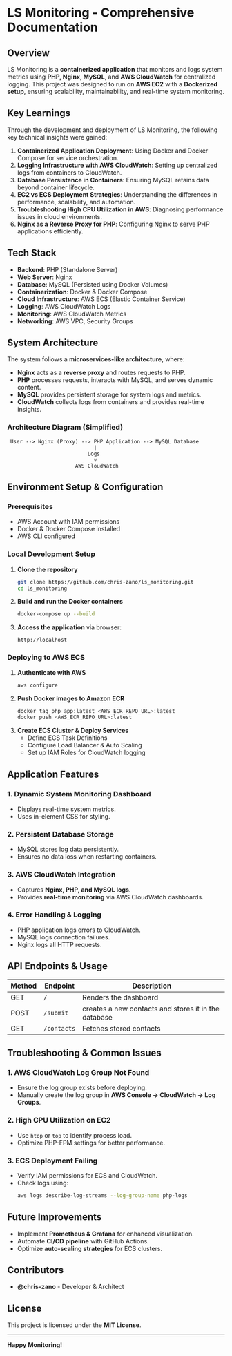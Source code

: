 # **LS Monitoring - Comprehensive Documentation**

## **Overview**
LS Monitoring is a **containerized application** that monitors and logs system metrics using **PHP, Nginx, MySQL**, and **AWS CloudWatch** for centralized logging. This project was designed to run on **AWS EC2** with a **Dockerized setup**, ensuring scalability, maintainability, and real-time system monitoring.

## **Key Learnings**
Through the development and deployment of LS Monitoring, the following key technical insights were gained:
1. **Containerized Application Deployment**: Using Docker and Docker Compose for service orchestration.
2. **Logging Infrastructure with AWS CloudWatch**: Setting up centralized logs from containers to CloudWatch.
3. **Database Persistence in Containers**: Ensuring MySQL retains data beyond container lifecycle.
4. **EC2 vs ECS Deployment Strategies**: Understanding the differences in performance, scalability, and automation.
5. **Troubleshooting High CPU Utilization in AWS**: Diagnosing performance issues in cloud environments.
6. **Nginx as a Reverse Proxy for PHP**: Configuring Nginx to serve PHP applications efficiently.

## **Tech Stack**
- **Backend**: PHP (Standalone Server)
- **Web Server**: Nginx
- **Database**: MySQL (Persisted using Docker Volumes)
- **Containerization**: Docker & Docker Compose
- **Cloud Infrastructure**: AWS ECS (Elastic Container Service)
- **Logging**: AWS CloudWatch Logs
- **Monitoring**: AWS CloudWatch Metrics
- **Networking**: AWS VPC, Security Groups

## **System Architecture**
The system follows a **microservices-like architecture**, where:
- **Nginx** acts as a **reverse proxy** and routes requests to PHP.
- **PHP** processes requests, interacts with MySQL, and serves dynamic content.
- **MySQL** provides persistent storage for system logs and metrics.
- **CloudWatch** collects logs from containers and provides real-time insights.

### **Architecture Diagram (Simplified)**
```
 User --> Nginx (Proxy) --> PHP Application --> MySQL Database
                            |
                          Logs
                            v
                      AWS CloudWatch
```

## **Environment Setup & Configuration**

### **Prerequisites**
- AWS Account with IAM permissions
- Docker & Docker Compose installed
- AWS CLI configured

### **Local Development Setup**
1. **Clone the repository**
   ```sh
   git clone https://github.com/chris-zano/ls_monitoring.git
   cd ls_monitoring
   ```
2. **Build and run the Docker containers**
   ```sh
   docker-compose up --build
   ```
3. **Access the application** via browser:
   ```
   http://localhost
   ```

### **Deploying to AWS ECS**
1. **Authenticate with AWS**
   ```sh
   aws configure
   ```
2. **Push Docker images to Amazon ECR**
   ```sh
   docker tag php_app:latest <AWS_ECR_REPO_URL>:latest
   docker push <AWS_ECR_REPO_URL>:latest
   ```
3. **Create ECS Cluster & Deploy Services**
   - Define ECS Task Definitions
   - Configure Load Balancer & Auto Scaling
   - Set up IAM Roles for CloudWatch logging

## **Application Features**
### **1. Dynamic System Monitoring Dashboard**
- Displays real-time system metrics.
- Uses in-element CSS for styling.

### **2. Persistent Database Storage**
- MySQL stores log data persistently.
- Ensures no data loss when restarting containers.

### **3. AWS CloudWatch Integration**
- Captures **Nginx, PHP, and MySQL logs**.
- Provides **real-time monitoring** via AWS CloudWatch dashboards.

### **4. Error Handling & Logging**
- PHP application logs errors to CloudWatch.
- MySQL logs connection failures.
- Nginx logs all HTTP requests.

## **API Endpoints & Usage**
| Method | Endpoint | Description |
|--------|-------------|-------------|
| GET | `/` | Renders the dashboard |
| POST | `/submit` | creates a new contacts and stores it in the database |
| GET | `/contacts` | Fetches stored contacts |

## **Troubleshooting & Common Issues**
### **1. AWS CloudWatch Log Group Not Found**
- Ensure the log group exists before deploying.
- Manually create the log group in **AWS Console → CloudWatch → Log Groups**.

### **2. High CPU Utilization on EC2**
- Use `htop` or `top` to identify process load.
- Optimize PHP-FPM settings for better performance.

### **3. ECS Deployment Failing**
- Verify IAM permissions for ECS and CloudWatch.
- Check logs using:
  ```sh
  aws logs describe-log-streams --log-group-name php-logs
  ```

## **Future Improvements**
- Implement **Prometheus & Grafana** for enhanced visualization.
- Automate **CI/CD pipeline** with GitHub Actions.
- Optimize **auto-scaling strategies** for ECS clusters.

## **Contributors**
- **@chris-zano** - Developer & Architect

## **License**
This project is licensed under the **MIT License**.

---
**Happy Monitoring!**

